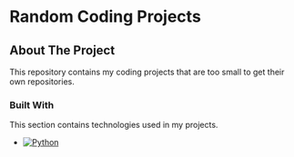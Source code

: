 # Random Coding Projects

<!-- ABOUT THE PROJECT -->
## About The Project

<p>This repository contains my coding projects that are too small to get their own repositories.</p>

### Built With

<p>This section contains technologies used in my projects.</p>

* [![Python][Python-badge]][Python-url]

<!-- MARKDOWN LINKS & IMAGES -->
[Python-badge]: https://img.shields.io/badge/Python-4584b6?style=for-the-badge&logo=python&logoColor=ffde57
[Python-url]: https://www.python.org/